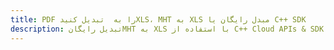 ---title: PDF را به  تبدیل کنیدXLS، MHT به XLS مبدل رایگان یا C++ SDKdescription: تبدیل رایگانMHT به XLS با استفاده از C++ Cloud APIs & SDK همچنین اسناد PDF را در Cloud ایجاد، ویرایش و رندر کنید.---
